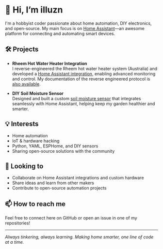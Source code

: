 # 👋 Hi, I’m illuzn

I'm a hobbyist coder passionate about home automation, DIY electronics, and open-source. My main focus is on [Home Assistant](https://www.home-assistant.io/)—an awesome platform for connecting and automating smart devices.

## 🛠️ Projects

- **Rheem Hot Water Heater Integration**  
  I reverse-engineered the Rheem hot water heater system (Australia) and developed a [Home Assistant integration](https://github.com/illuzn/rheem-eziset), enabling advanced monitoring and control. My documentation of the reverse engineered protocol is [also available](https://github.com/illuzn/Rheem-Eziset-Protocol).

- **DIY Soil Moisture Sensor**  
  Designed and built a custom [soil moisture sensor](https://github.com/illuzn/esphome-april-soil-moisture-sensor) that integrates seamlessly with Home Assistant, helping keep my garden healthier and smarter.

## 💡 Interests

- Home automation
- IoT & hardware hacking
- Python, YAML, ESPHome, and DIY sensors
- Sharing open-source solutions with the community

## 🚀 Looking to

- Collaborate on Home Assistant integrations and custom hardware
- Share ideas and learn from other makers
- Contribute to open-source automation projects

## 📫 How to reach me

Feel free to connect here on GitHub or open an issue in one of my repositories!

---

*Always tinkering, always learning. Making home smarter, one line of code at a time.*

